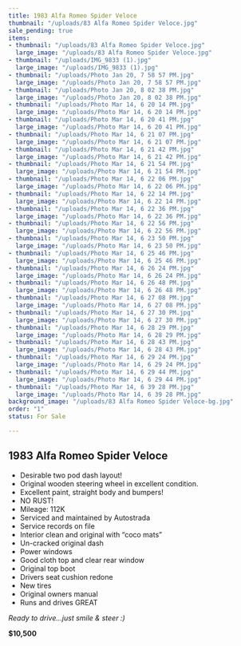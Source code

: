 ```yaml
---
title: 1983 Alfa Romeo Spider Veloce
thumbnail: "/uploads/83 Alfa Romeo Spider Veloce.jpg"
sale_pending: true
items:
- thumbnail: "/uploads/83 Alfa Romeo Spider Veloce.jpg"
  large_image: "/uploads/83 Alfa Romeo Spider Veloce.jpg"
- thumbnail: "/uploads/IMG_9833 (1).jpg"
  large_image: "/uploads/IMG_9833 (1).jpg"
- thumbnail: "/uploads/Photo Jan 20, 7 58 57 PM.jpg"
  large_image: "/uploads/Photo Jan 20, 7 58 57 PM.jpg"
- thumbnail: "/uploads/Photo Jan 20, 8 02 38 PM.jpg"
  large_image: "/uploads/Photo Jan 20, 8 02 38 PM.jpg"
- thumbnail: "/uploads/Photo Mar 14, 6 20 14 PM.jpg"
  large_image: "/uploads/Photo Mar 14, 6 20 14 PM.jpg"
- thumbnail: "/uploads/Photo Mar 14, 6 20 41 PM.jpg"
  large_image: "/uploads/Photo Mar 14, 6 20 41 PM.jpg"
- thumbnail: "/uploads/Photo Mar 14, 6 21 07 PM.jpg"
  large_image: "/uploads/Photo Mar 14, 6 21 07 PM.jpg"
- thumbnail: "/uploads/Photo Mar 14, 6 21 42 PM.jpg"
  large_image: "/uploads/Photo Mar 14, 6 21 42 PM.jpg"
- thumbnail: "/uploads/Photo Mar 14, 6 21 54 PM.jpg"
  large_image: "/uploads/Photo Mar 14, 6 21 54 PM.jpg"
- thumbnail: "/uploads/Photo Mar 14, 6 22 06 PM.jpg"
  large_image: "/uploads/Photo Mar 14, 6 22 06 PM.jpg"
- thumbnail: "/uploads/Photo Mar 14, 6 22 14 PM.jpg"
  large_image: "/uploads/Photo Mar 14, 6 22 14 PM.jpg"
- thumbnail: "/uploads/Photo Mar 14, 6 22 36 PM.jpg"
  large_image: "/uploads/Photo Mar 14, 6 22 36 PM.jpg"
- thumbnail: "/uploads/Photo Mar 14, 6 22 56 PM.jpg"
  large_image: "/uploads/Photo Mar 14, 6 22 56 PM.jpg"
- thumbnail: "/uploads/Photo Mar 14, 6 23 50 PM.jpg"
  large_image: "/uploads/Photo Mar 14, 6 23 50 PM.jpg"
- thumbnail: "/uploads/Photo Mar 14, 6 25 46 PM.jpg"
  large_image: "/uploads/Photo Mar 14, 6 25 46 PM.jpg"
- thumbnail: "/uploads/Photo Mar 14, 6 26 24 PM.jpg"
  large_image: "/uploads/Photo Mar 14, 6 26 24 PM.jpg"
- thumbnail: "/uploads/Photo Mar 14, 6 26 48 PM.jpg"
  large_image: "/uploads/Photo Mar 14, 6 26 48 PM.jpg"
- thumbnail: "/uploads/Photo Mar 14, 6 27 08 PM.jpg"
  large_image: "/uploads/Photo Mar 14, 6 27 08 PM.jpg"
- thumbnail: "/uploads/Photo Mar 14, 6 27 30 PM.jpg"
  large_image: "/uploads/Photo Mar 14, 6 27 30 PM.jpg"
- thumbnail: "/uploads/Photo Mar 14, 6 28 29 PM.jpg"
  large_image: "/uploads/Photo Mar 14, 6 28 29 PM.jpg"
- thumbnail: "/uploads/Photo Mar 14, 6 28 43 PM.jpg"
  large_image: "/uploads/Photo Mar 14, 6 28 43 PM.jpg"
- thumbnail: "/uploads/Photo Mar 14, 6 29 24 PM.jpg"
  large_image: "/uploads/Photo Mar 14, 6 29 24 PM.jpg"
- thumbnail: "/uploads/Photo Mar 14, 6 29 44 PM.jpg"
  large_image: "/uploads/Photo Mar 14, 6 29 44 PM.jpg"
- thumbnail: "/uploads/Photo Mar 14, 6 39 28 PM.jpg"
  large_image: "/uploads/Photo Mar 14, 6 39 28 PM.jpg"
background_image: "/uploads/83 Alfa Romeo Spider Veloce-bg.jpg"
order: "1"
status: For Sale

---
```

## 1983 Alfa Romeo Spider Veloce

* Desirable two pod dash layout!
* Original wooden steering wheel in excellent condition.
* Excellent paint, straight body and bumpers!
* NO RUST!
* Mileage: 112K
* Serviced and maintained by Autostrada
* Service records on file
* Interior clean and original with “coco mats”
* Un-cracked original dash
* Power windows
* Good cloth top and clear rear window
* Original top boot
* Drivers seat cushion redone
* New tires
* Original owners manual
* Runs and drives GREAT

_Ready to drive…just smile & steer :)_

**$10,500**